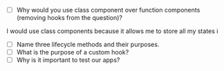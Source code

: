 - [ ] Why would you use class component over function components (removing hooks from the question)?

I would use class components because it allows me to store all my states i
- [ ] Name three lifecycle methods and their purposes.
- [ ] What is the purpose of a custom hook?
- [ ] Why is it important to test our apps?